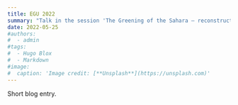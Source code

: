 ```yaml
---
title: EGU 2022
summary: "Talk in the session 'The Greening of the Sahara – reconstructions, impacts and theory'"
date: 2022-05-25
#authors:
#  - admin
#tags:
#  - Hugo Blox
#  - Markdown
#image:
#  caption: 'Image credit: [**Unsplash**](https://unsplash.com)'
---
```


Short blog entry.